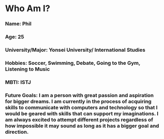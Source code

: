 # Who Am I?
### **Name**: Phil
### **Age**: 25
### **University/Major**: Yonsei University/ International Studies 
### **Hobbies**: Soccer, Swimming, Debate, Going to the Gym, Listening to Music
### **MBTI**: ISTJ
### **Future Goals**: I am a person with great passion and aspiration for bigger dreams. I am currently in the process of acquiring skills to communicate with computers and technology so that I would be geared with skills that can support my imaginations. I am always excited to attempt different projects regardless of how impossible it may sound as long as it has a bigger goal and direction. 

